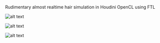 Rudimentary almost realtime hair simulation in Houdini OpenCL using FTL 

![alt text](https://github.com/sunny-lan/hairsim/raw/main/images/hair_demo_8.gif)

![alt text](https://github.com/sunny-lan/hairsim/raw/main/images/hair_demo_5.1.gif)

![alt text](https://github.com/sunny-lan/hairsim/raw/main/images/hair_demo_9.1.gif)
